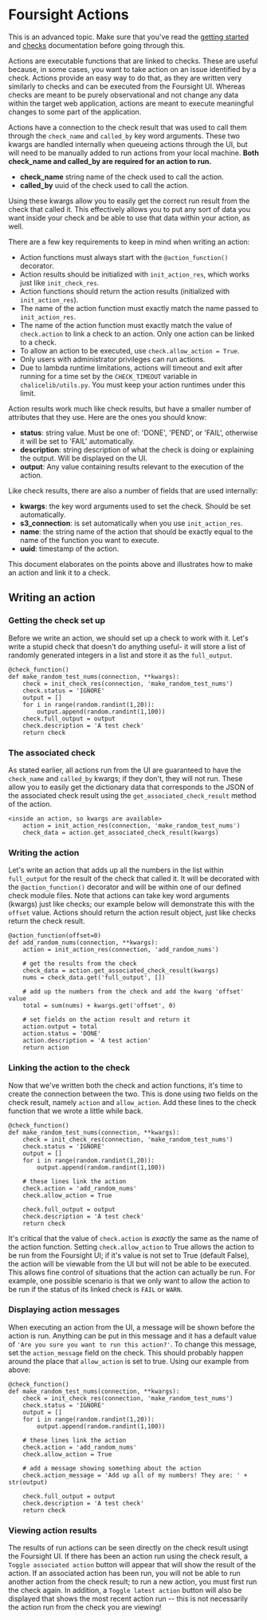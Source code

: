 # Foursight Actions #

This is an advanced topic. Make sure that you've read the [getting started](./getting_started.md) and [checks](./checks.md) documentation before going through this.

Actions are executable functions that are linked to checks. These are useful because, in some cases, you want to take action on an issue identified by a check. Actions provide an easy way to do that, as they are written very similarly to checks and can be executed from the Foursight UI. Whereas checks are meant to be purely observational and not change any data within the target web application, actions are meant to execute meaningful changes to some part of the application.

Actions have a connection to the check result that was used to call them through the `check_name` and `called_by` key word arguments. These two kwargs are handled internally when queueing actions through the UI, but will need to be manually added to run actions from your local machine. **Both check_name and called_by are required for an action to run.**
* **check_name** string name of the check used to call the action.
* **called_by** uuid of the check used to call the action.

Using these kwargs allow you to easily get the correct run result from the check that called it. This effectively allows you to put any sort of data you want inside your check and be able to use that data within your action, as well.

There are a few key requirements to keep in mind when writing an action:
* Action functions must always start with the `@action_function()` decorator.
* Action results should be initialized with `init_action_res`, which works just like `init_check_res`.
* Action functions should return the action results (initialized with `init_action_res`).
* The name of the action function must exactly match the name passed to `init_action_res`.
* The name of the action function must exactly match the value of `check.action` to link a check to an action. Only one action can be linked to a check.
* To allow an action to be executed, use `check.allow_action = True`.
* Only users with administrator privileges can run actions.
* Due to lambda runtime limitations, actions will timeout and exit after running for a time set by the `CHECK_TIMEOUT` variable in `chalicelib/utils.py`. You must keep your action runtimes under this limit.

Action results work much like check results, but have a smaller number of attributes that they use. Here are the ones you should know:
* **status**: string value. Must be one of: 'DONE', 'PEND', or 'FAIL', otherwise it will be set to 'FAIL' automatically.
* **description**: string description of what the check is doing or explaining the output. Will be displayed on the UI.
* **output**: Any value containing results relevant to the execution of the action.

Like check results, there are also a number of fields that are used internally:
* **kwargs**: the key word arguments used to set the check. Should be set automatically.
* **s3_connection**: is set automatically when you use `init_action_res`.
* **name**: the string name of the action that should be exactly equal to the name of the function you want to execute.
* **uuid**: timestamp of the action.

This document elaborates on the points above and illustrates how to make an action and link it to a check.

## Writing an action

### Getting the check set up
Before we write an action, we should set up a check to work with it. Let's write a stupid check that doesn't do anything useful- it will store a list of randomly generated integers in a list and store it as the `full_output`.

```
@check_function()
def make_random_test_nums(connection, **kwargs):
    check = init_check_res(connection, 'make_random_test_nums')
    check.status = 'IGNORE'
    output = []
    for i in range(random.randint(1,20)):
        output.append(random.randint(1,100))
    check.full_output = output
    check.description = 'A test check'
    return check
```

### The associated check
As stated earlier, all actions run from the UI are guaranteed to have the `check_name` and `called_by` kwargs; if they don't, they will not run. These allow you to easily get the dictionary data that corresponds to the JSON of the associated check result using the `get_associated_check_result` method of the action.

```
<inside an action, so kwargs are available>
    action = init_action_res(connection, 'make_random_test_nums')
    check_data = action.get_associated_check_result(kwargs)
```

### Writing the action
Let's write an action that adds up all the numbers in the list within `full_output` for the result of the check that called it. It will be decorated with the `@action_function()` decorator and will be within one of our defined check module files. Note that actions can take key word arguments (kwargs) just like checks; our example below will demonstrate this with the `offset` value. Actions should return the action result object, just like checks return the check result.

```
@action_function(offset=0)
def add_random_nums(connection, **kwargs):
    action = init_action_res(connection, 'add_random_nums')

    # get the results from the check
    check_data = action.get_associated_check_result(kwargs)
    nums = check_data.get('full_output', [])

    # add up the numbers from the check and add the kwarg 'offset' value
    total = sum(nums) + kwargs.get('offset', 0)

    # set fields on the action result and return it
    action.output = total
    action.status = 'DONE'
    action.description = 'A test action'
    return action
```

### Linking the action to the check
Now that we've written both the check and action functions, it's time to create the connection between the two. This is done using two fields on the check result, namely `action` and `allow_action`. Add these lines to the check function that we wrote a little while back.

```
@check_function()
def make_random_test_nums(connection, **kwargs):
    check = init_check_res(connection, 'make_random_test_nums')
    check.status = 'IGNORE'
    output = []
    for i in range(random.randint(1,20)):
        output.append(random.randint(1,100))

    # these lines link the action
    check.action = 'add_random_nums'
    check.allow_action = True

    check.full_output = output
    check.description = 'A test check'
    return check
```

It's critical that the value of `check.action` is *exactly* the same as the name of the action function. Setting `check.allow_action` to True allows the action to be run from the Foursight UI; if it's value is not set to True (default False), the action will be viewable from the UI but will not be able to be executed. This allows fine control of situations that the action can actually be run. For example, one possible scenario is that we only want to allow the action to be run if the status of its linked check is `FAIL` or `WARN`.

### Displaying action messages
When executing an action from the UI, a message will be shown before the action is run. Anything can be put in this message and it has a default value of `'Are you sure you want to run this action?'`. To change this message, set the `action_message` field on the check. This should probably happen around the place that `allow_action` is set to true. Using our example from above:

```
@check_function()
def make_random_test_nums(connection, **kwargs):
    check = init_check_res(connection, 'make_random_test_nums')
    check.status = 'IGNORE'
    output = []
    for i in range(random.randint(1,20)):
        output.append(random.randint(1,100))

    # these lines link the action
    check.action = 'add_random_nums'
    check.allow_action = True

    # add a message showing something about the action
    check.action_message = 'Add up all of my numbers! They are: ' + str(output)

    check.full_output = output
    check.description = 'A test check'
    return check
```

### Viewing action results
The results of run actions can be seen directly on the check result usingt the Foursight UI. If there has been an action run using the check result, a `Toggle associated action` button will appear that will show the result of the action. If an associated action has been run, you will not be able to run another action from the check result; to run a new action, you must first run the check again. In addition, a `Toggle latest action` button will also be displayed that shows the most recent action run -- this is not necessarily the action run from the check you are viewing!
